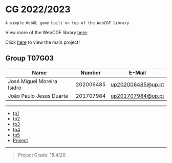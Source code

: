 # CG 2022/2023

`A simple WebGL game built on top of the WebCGF library`

View more of the WebCGF library [here](https://paginas.fe.up.pt/~ruirodrig/pub/sw/webcgf/docs/).

Click [here](project/README.md) to view the main project!

## Group T07G03
| Name             | Number    | E-Mail             |
| ---------------- | --------- | ------------------ |
| José Miguel Moreira Isidro         | 202006485 | up202006485@up.pt                |
| João Paulo Jesus Duarte     | 201707984 | up201707984@up.pt                |

----

  - [tp1](tp1/README.md)
  - [tp2](tp2/README.md)
  - [tp3](tp3/README.md)
  - [tp4](tp4/README.md)
  - [tp5](tp5/README.md)
  - [Project](project/README.md)

----
> Project Grade: 18.4/20